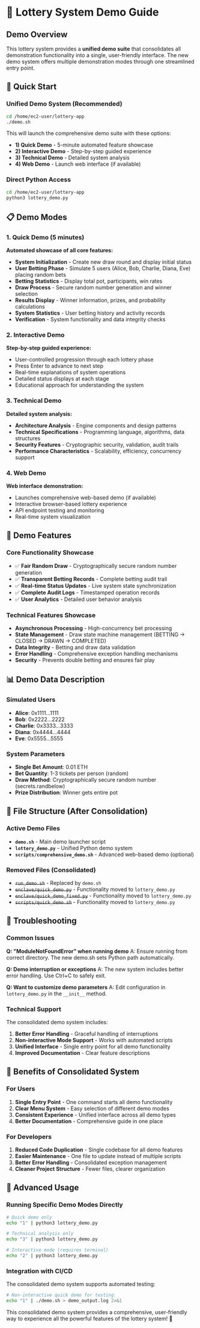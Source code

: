 # 🎯 Lottery System Demo Guide

## Demo Overview

This lottery system provides a **unified demo suite** that consolidates all demonstration functionality into a single, user-friendly interface. The new demo system offers multiple demonstration modes through one streamlined entry point.

## 🚀 Quick Start

### Unified Demo System (Recommended)
```bash
cd /home/ec2-user/lottery-app
./demo.sh
```

This will launch the comprehensive demo suite with these options:
- **1) Quick Demo** - 5-minute automated feature showcase
- **2) Interactive Demo** - Step-by-step guided experience  
- **3) Technical Demo** - Detailed system analysis
- **4) Web Demo** - Launch web interface (if available)

### Direct Python Access
```bash
cd /home/ec2-user/lottery-app
python3 lottery_demo.py
```

## 📋 Demo Modes

### 1. Quick Demo (5 minutes)
**Automated showcase of all core features:**

- **System Initialization** - Create new draw round and display initial status
- **User Betting Phase** - Simulate 5 users (Alice, Bob, Charlie, Diana, Eve) placing random bets
- **Betting Statistics** - Display total pot, participants, win rates
- **Draw Process** - Secure random number generation and winner selection
- **Results Display** - Winner information, prizes, and probability calculations
- **System Statistics** - User betting history and activity records
- **Verification** - System functionality and data integrity checks

### 2. Interactive Demo
**Step-by-step guided experience:**

- User-controlled progression through each lottery phase
- Press Enter to advance to next step
- Real-time explanations of system operations
- Detailed status displays at each stage
- Educational approach for understanding the system

### 3. Technical Demo
**Detailed system analysis:**

- **Architecture Analysis** - Engine components and design patterns
- **Technical Specifications** - Programming language, algorithms, data structures
- **Security Features** - Cryptographic security, validation, audit trails
- **Performance Characteristics** - Scalability, efficiency, concurrency support

### 4. Web Demo
**Web interface demonstration:**

- Launches comprehensive web-based demo (if available)
- Interactive browser-based lottery experience
- API endpoint testing and monitoring
- Real-time system visualization

## 🎯 Demo Features

### Core Functionality Showcase
- ✅ **Fair Random Draw** - Cryptographically secure random number generation
- ✅ **Transparent Betting Records** - Complete betting audit trail
- ✅ **Real-time Status Updates** - Live system state synchronization
- ✅ **Complete Audit Logs** - Timestamped operation records
- ✅ **User Analytics** - Detailed user behavior analysis

### Technical Features Showcase
- **Asynchronous Processing** - High-concurrency bet processing
- **State Management** - Draw state machine management (BETTING → CLOSED → DRAWN → COMPLETED)
- **Data Integrity** - Betting and draw data validation
- **Error Handling** - Comprehensive exception handling mechanisms
- **Security** - Prevents double betting and ensures fair play

## 📊 Demo Data Description

### Simulated Users
- **Alice**: 0x1111...1111
- **Bob**: 0x2222...2222  
- **Charlie**: 0x3333...3333
- **Diana**: 0x4444...4444
- **Eve**: 0x5555...5555

### System Parameters
- **Single Bet Amount**: 0.01 ETH
- **Bet Quantity**: 1-3 tickets per person (random)
- **Draw Method**: Cryptographically secure random number (secrets.randbelow)
- **Prize Distribution**: Winner gets entire pot

## 🔧 File Structure (After Consolidation)

### Active Demo Files
- **`demo.sh`** - Main demo launcher script
- **`lottery_demo.py`** - Unified Python demo system
- **`scripts/comprehensive_demo.sh`** - Advanced web-based demo (optional)

### Removed Files (Consolidated)
- ~~`run_demo.sh`~~ - Replaced by `demo.sh`
- ~~`enclave/quick_demo.py`~~ - Functionality moved to `lottery_demo.py`
- ~~`enclave/quick_demo_fixed.py`~~ - Functionality moved to `lottery_demo.py`
- ~~`scripts/quick_demo.sh`~~ - Functionality moved to `lottery_demo.py`

## 🔧 Troubleshooting

### Common Issues

**Q: "ModuleNotFoundError" when running demo**
A: Ensure running from correct directory. The new demo.sh sets Python path automatically.

**Q: Demo interruption or exceptions**
A: The new system includes better error handling. Use Ctrl+C to safely exit.

**Q: Want to customize demo parameters**
A: Edit configuration in `lottery_demo.py` in the `__init__` method.

### Technical Support
The consolidated demo system includes:
1. **Better Error Handling** - Graceful handling of interruptions
2. **Non-interactive Mode Support** - Works with automated scripts
3. **Unified Interface** - Single entry point for all demo functionality
4. **Improved Documentation** - Clear feature descriptions

## 🎉 Benefits of Consolidated System

### For Users
1. **Single Entry Point** - One command starts all demo functionality
2. **Clear Menu System** - Easy selection of different demo modes
3. **Consistent Experience** - Unified interface across all demo types
4. **Better Documentation** - Comprehensive guide in one place

### For Developers
1. **Reduced Code Duplication** - Single codebase for all demo features
2. **Easier Maintenance** - One file to update instead of multiple scripts
3. **Better Error Handling** - Consolidated exception management
4. **Cleaner Project Structure** - Fewer files, clearer organization

## 🚀 Advanced Usage

### Running Specific Demo Modes Directly
```bash
# Quick demo only
echo "1" | python3 lottery_demo.py

# Technical analysis only  
echo "3" | python3 lottery_demo.py

# Interactive mode (requires terminal)
echo "2" | python3 lottery_demo.py
```

### Integration with CI/CD
The consolidated demo system supports automated testing:
```bash
# Non-interactive quick demo for testing
echo "1" | ./demo.sh > demo_output.log 2>&1
```

This consolidated demo system provides a comprehensive, user-friendly way to experience all the powerful features of the lottery system! 🌟